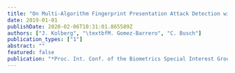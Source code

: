 ```yaml
---
title: "On Multi-Algorithm Fingerprint Presentation Attack Detection with Laser Speckle Contrast Imaging"
date: 2019-01-01
publishDate: 2020-02-06T10:31:01.865589Z
authors: ["J. Kolberg", "\textbfM. Gomez-Barrero", "C. Busch"]
publication_types: ["1"]
abstract: ""
featured: false
publication: "*Proc. Int. Conf. of the Biometrics Special Interest Group (BIOSIG)*"
---
```


